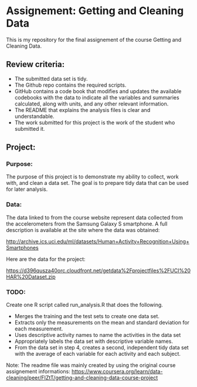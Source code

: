 # Assignement: Getting and Cleaning Data

This is my repository for the final assignement of the course Getting and Cleaning Data.


## Review criteria:
* The submitted data set is tidy.
* The Github repo contains the required scripts.
* GitHub contains a code book that modifies and updates the available codebooks with the data to indicate all the variables and summaries calculated, along with units, and any other relevant information.
* The README that explains the analysis files is clear and understandable.
* The work submitted for this project is the work of the student who submitted it.

## Project:
### Purpose: 
The purpose of this project is to demonstrate my ability to collect, work with, and clean a data set. 
The goal is to prepare tidy data that can be used for later analysis. 

### Data:
The data linked to from the course website represent data collected from the accelerometers from the Samsung Galaxy S smartphone. 
A full description is available at the site where the data was obtained:

http://archive.ics.uci.edu/ml/datasets/Human+Activity+Recognition+Using+Smartphones

Here are the data for the project:

https://d396qusza40orc.cloudfront.net/getdata%2Fprojectfiles%2FUCI%20HAR%20Dataset.zip

### TODO:
Create one R script called run_analysis.R that does the following.

* Merges the training and the test sets to create one data set.
* Extracts only the measurements on the mean and standard deviation for each measurement.
* Uses descriptive activity names to name the activities in the data set
* Appropriately labels the data set with descriptive variable names.
* From the data set in step 4, creates a second, independent tidy data set with the average of each variable for each activity and each subject.



Note: The readme file was mainly created by using the original course assignement informations:
https://www.coursera.org/learn/data-cleaning/peer/FIZtT/getting-and-cleaning-data-course-project
